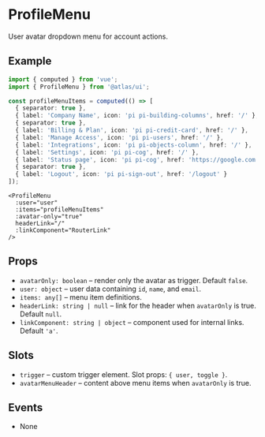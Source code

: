 # ProfileMenu

User avatar dropdown menu for account actions.

## Example
```ts
import { computed } from 'vue';
import { ProfileMenu } from '@atlas/ui';

const profileMenuItems = computed(() => [
  { separator: true },
  { label: 'Company Name', icon: 'pi pi-building-columns', href: '/' },
  { separator: true },
  { label: 'Billing & Plan', icon: 'pi pi-credit-card', href: '/' },
  { label: 'Manage Access', icon: 'pi pi-users', href: '/' },
  { label: 'Integrations', icon: 'pi pi-objects-column', href: '/' },
  { label: 'Settings', icon: 'pi pi-cog', href: '/' },
  { label: 'Status page', icon: 'pi pi-cog', href: 'https://google.com', external: true },
  { separator: true },
  { label: 'Logout', icon: 'pi pi-sign-out', href: '/logout' }
]);
```

```vue
<ProfileMenu
  :user="user"
  :items="profileMenuItems"
  :avatar-only="true"
  headerLink="/"
  :linkComponent="RouterLink"
/>
```

## Props
- `avatarOnly: boolean` – render only the avatar as trigger. Default `false`.
- `user: object` – user data containing `id`, `name`, and `email`.
- `items: any[]` – menu item definitions.
- `headerLink: string | null` – link for the header when `avatarOnly` is true. Default `null`.
- `linkComponent: string | object` – component used for internal links. Default `'a'`.

## Slots
- `trigger` – custom trigger element. Slot props: `{ user, toggle }`.
- `avatarMenuHeader` – content above menu items when `avatarOnly` is true.

## Events
- None
